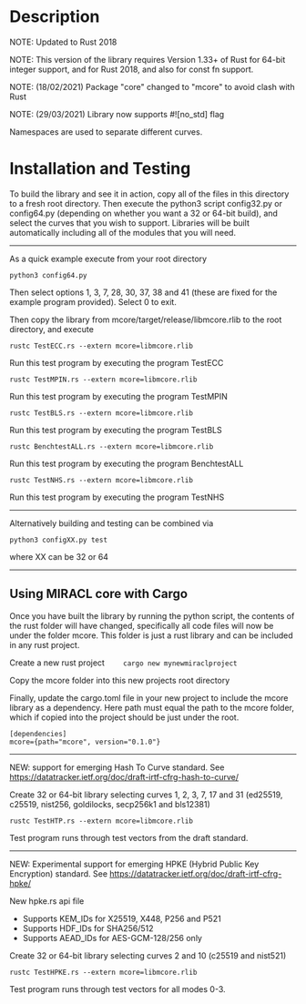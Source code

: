 # Description

NOTE: Updated to Rust 2018

NOTE: This version of the library requires Version 1.33+ of Rust for 64-bit 
integer support, and for Rust 2018, and also for const fn support.

NOTE: (18/02/2021) Package "core" changed to "mcore" to avoid clash with Rust

NOTE: (29/03/2021) Library now supports #![no_std] flag

Namespaces are used to separate different curves.

# Installation and Testing

To build the library and see it in action, copy all of the files in this 
directory to a fresh root directory. Then execute the python3 script 
config32.py or config64.py (depending on whether you want a 32 or 64-bit 
build), and select the curves that you wish to support. Libraries will be 
built automatically including all of the modules that you will need.

-----------------------------------------

As a quick example execute from your root directory

    python3 config64.py

Then select options 1, 3, 7, 28, 30, 37, 38 and 41 (these are fixed for 
the example program provided). Select 0 to exit.

Then copy the library from mcore/target/release/libmcore.rlib to the
root directory, and execute

    rustc TestECC.rs --extern mcore=libmcore.rlib

Run this test program by executing the program TestECC

    rustc TestMPIN.rs --extern mcore=libmcore.rlib

Run this test program by executing the program TestMPIN

    rustc TestBLS.rs --extern mcore=libmcore.rlib

Run this test program by executing the program TestBLS

    rustc BenchtestALL.rs --extern mcore=libmcore.rlib

Run this test program by executing the program BenchtestALL

    rustc TestNHS.rs --extern mcore=libmcore.rlib

Run this test program by executing the program TestNHS

-------------------------------------------------

Alternatively building and testing can be combined via

    python3 configXX.py test

where XX can be 32 or 64

-------------------------------------------------

## Using MIRACL core with Cargo

Once you have built the library by running the python script, the contents of the rust folder will have changed, specifically all code files will now be under the folder mcore. This folder is just a rust library and can be included in any rust project.

Create a new rust project
```    cargo new mynewmiraclproject```

Copy the mcore folder into this new projects root directory

Finally, update the cargo.toml file in your new project to include the mcore library as a dependency. Here path must equal the path to the mcore folder, which if copied into the project should be just under the root.
```
[dependencies]
mcore={path="mcore", version="0.1.0"}
```

-------------------------------------------------

NEW: support for emerging Hash To Curve standard.
See https://datatracker.ietf.org/doc/draft-irtf-cfrg-hash-to-curve/


Create 32 or 64-bit library selecting curves 1, 2, 3, 7, 17 and 31 (ed25519, c25519, nist256, goldilocks, secp256k1 and bls12381)

    rustc TestHTP.rs --extern mcore=libmcore.rlib

Test program runs through test vectors from the draft standard.

-------------------------------------------------

NEW: Experimental support for emerging HPKE (Hybrid Public Key Encryption) standard.
See https://datatracker.ietf.org/doc/draft-irtf-cfrg-hpke/

New hpke.rs api file

- Supports KEM_IDs for X25519, X448, P256 and P521
- Supports HDF_IDs for SHA256/512
- Supports AEAD_IDs for AES-GCM-128/256 only

Create 32 or 64-bit library selecting curves 2 and 10 (c25519 and nist521)

    rustc TestHPKE.rs --extern mcore=libmcore.rlib

Test program runs through test vectors for all modes 0-3.
